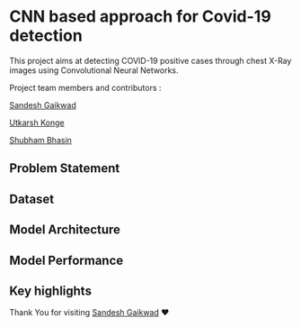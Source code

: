 
# CNN based approach for Covid-19 detection 
This project aims at detecting COVID-19 positive cases through chest X-Ray images using Convolutional Neural Networks.

Project team members and contributors :

<a href="https://github.com/Sandesh-30/">Sandesh Gaikwad</a>

<a href="https://github.com/UKonge/">Utkarsh Konge</a>

<a href="https://github.com/Bhasin-IEOR">Shubham Bhasin</a>

## Problem Statement

## Dataset

## Model Architecture

## Model Performance

## Key highlights 




Thank You for visiting 
[Sandesh Gaikwad](https://github.com/Sandesh-30/) ❤️
